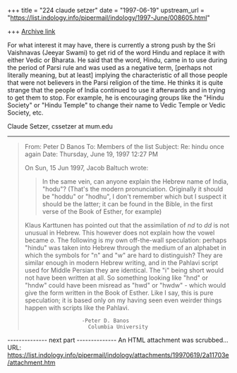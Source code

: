 +++
title = "224 claude setzer"
date = "1997-06-19"
upstream_url = "https://list.indology.info/pipermail/indology/1997-June/008605.html"

+++
[Archive link](https://list.indology.info/pipermail/indology/1997-June/008605.html)

For what interest it may have, there is currently a strong push by the Sri
Vaishnavas (Jeeyar Swami) to get rid of the word Hindu and replace it with
either Vedic or Bharata. He said that the word, Hindu, came in to use
during the period of Parsi rule and was used as a negative term, [perhaps
not literally meaning, but at least] implying the characteristic of all
those people that were not believers in the Parsi religion of the time. He
thinks it is quite strange that the people of India continued to use it
afterwards and in trying to get them to stop. For example, he is
encouraging groups like the "Hindu Society" or "Hindu Temple" to change
their name to Vedic Temple or Vedic Society, etc.

Claude Setzer,  cssetzer at mum.edu

----------
> From: Peter D Banos <pdb1 at columbia.edu>
> To: Members of the list <indology at liverpool.ac.uk>
> Subject: Re: hindu once again
> Date: Thursday, June 19, 1997 12:27 PM
> 
> On Sun, 15 Jun 1997, Jacob Baltuch wrote:
> 
> > In the same vein, can anyone explain the Hebrew name of India, "hodu"?
> > (That's the modern pronunciation. Originally it should be "hoddu" or
"hodhu",
> > I don't remember which but I suspect it should be the latter; it can be
found
> > in the Bible, in the first verse of the Book of Esther, for example)
> 
> Klaus Karttunen has pointed out that the assimilation of _nd_ to _dd_ is
> not unusual in Hebrew. This however does not explain how the vowel became
> _o_. 
> The following is my own off-the-wall speculation: perhaps "hindu" was
> taken into Hebrew through the medium of an alphabet in which the symbols
> for "n" and "w" are hard to distinguish? They are similar enough in
> modern Hebrew writing, and in the Pahlavi script used for Middle Persian
> they are identical. The "i" being short would not have been written at
> all. So something looking like "hnd" or "hndw" could have been misread as
> "hwd" or "hwdw" - which would give the form written in the Book of
Esther.
> Like I say, this is pure speculation; it is based only on 
> my having seen even weirder things happen with scripts like the Pahlavi.
> 
> 						-Peter D. Banos
> 						  Columbia University
> 
> 


-------------- next part --------------
An HTML attachment was scrubbed...
URL: <https://list.indology.info/pipermail/indology/attachments/19970619/2a11703e/attachment.htm>
